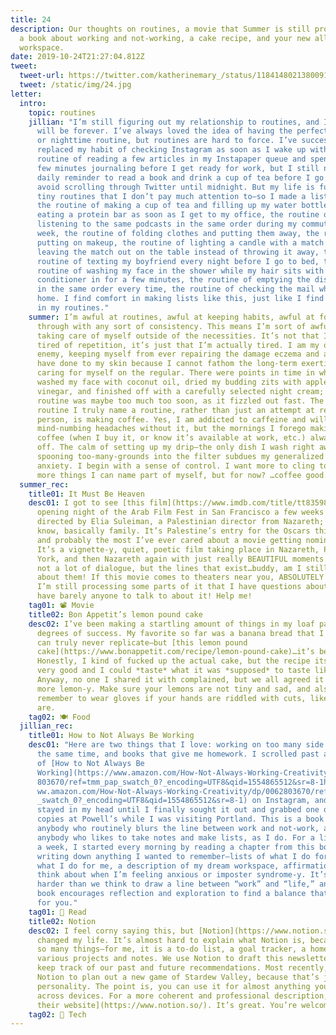 ```yaml
---
title: 24
description: Our thoughts on routines, a movie that Summer is still processing,
  a book about working and not-working, a cake recipe, and your new all-in-one
  workspace.
date: 2019-10-24T21:27:04.812Z
tweet:
  tweet-url: https://twitter.com/katherinemary_/status/1184148021380091905
  tweet: /static/img/24.jpg
letter:
  intro:
    topic: routines
    jillian: "I’m still figuring out my relationship to routines, and I suspect I
      will be forever. I’ve always loved the idea of having the perfect morning
      or nighttime routine, but routines are hard to force. I’ve successfully
      replaced my habit of checking Instagram as soon as I wake up with the
      routine of reading a few articles in my Instapaper queue and spending a
      few minutes journaling before I get ready for work, but I still need a
      daily reminder to read a book and drink a cup of tea before I go to bed to
      avoid scrolling through Twitter until midnight. But my life is full of
      tiny routines that I don’t pay much attention to—so I made a list of them:
      the routine of making a cup of tea and filling up my water bottle and
      eating a protein bar as soon as I get to my office, the routine of
      listening to the same podcasts in the same order during my commute every
      week, the routine of folding clothes and putting them away, the routine of
      putting on makeup, the routine of lighting a candle with a match and then
      leaving the match out on the table instead of throwing it away, the
      routine of texting my boyfriend every night before I go to bed, the
      routine of washing my face in the shower while my hair sits with
      conditioner in for a few minutes, the routine of emptying the dishwasher
      in the same order every time, the routine of checking the mail when I get
      home. I find comfort in making lists like this, just like I find comfort
      in my routines."
    summer: I’m awful at routines, awful at keeping habits, awful at following
      through with any sort of consistency. This means I’m sort of awful at
      taking care of myself outside of the necessities. It’s not that I get
      tired of repetition, it’s just that I’m actually tired. I am my own worst
      enemy, keeping myself from ever repairing the damage eczema and anxiety
      have done to my skin because I cannot fathom the long-term exertion of
      caring for myself on the regular. There were points in time in which I
      washed my face with coconut oil, dried my budding zits with apple cider
      vinegar, and finished off with a carefully selected night cream; this
      routine was maybe too much too soon, as it fizzled out fast. The only
      routine I truly name a routine, rather than just an attempt at remaining a
      person, is making coffee. Yes, I am addicted to caffeine and will get
      mind-numbing headaches without it, but the mornings I forego making my own
      coffee (when I buy it, or know it’s available at work, etc.) always feel
      off. The calm of setting up my drip—the only dish I wash right away—and
      spooning too-many-grounds into the filter subdues my generalized morning
      anxiety. I begin with a sense of control. I want more to cling to, I want
      more things I can name part of myself, but for now? …coffee good.
  summer_rec:
    title01: It Must Be Heaven
    desc01: I got to see [this film](https://www.imdb.com/title/tt8359842/) at the
      opening night of the Arab Film Fest in San Francisco a few weeks ago. It’s
      directed by Elia Suleiman, a Palestinian director from Nazareth; so you
      know, basically family. It’s Palestine’s entry for the Oscars this year
      and probably the most I’ve ever cared about a movie getting nominated.
      It’s a vignette-y, quiet, poetic film taking place in Nazareth, Paris, New
      York, and then Nazareth again with just really BEAUTIFUL moments. There’s
      not a lot of dialogue, but the lines that exist…buddy, am I still thinking
      about them! If this movie comes to theaters near you, ABSOLUTELY see it.
      I’m still processing some parts of it that I have questions about, and
      have barely anyone to talk to about it! Help me!
    tag01: 📽️ Movie
    title02: Bon Appetit’s lemon pound cake
    desc02: I’ve been making a startling amount of things in my loaf pan, to varying
      degrees of success. My favorite so far was a banana bread that I know I
      can truly never replicate—but [this lemon pound
      cake](https://www.bonappetit.com/recipe/lemon-pound-cake)…it’s beautiful.
      Honestly, I kind of fucked up the actual cake, but the recipe itself is
      very good and I could *taste* what it was *supposed* to taste like, yknow?
      Anyway, no one I shared it with complained, but we all agreed it could be
      more lemon-y. Make sure your lemons are not tiny and sad, and also
      remember to wear gloves if your hands are riddled with cuts, like mine
      are.
    tag02: 🍽️ Food
  jillian_rec:
    title01: How to Not Always Be Working
    desc01: "Here are two things that I love: working on too many side projects at
      the same time, and books that give me homework. I scrolled past a photo
      of [How to Not Always Be
      Working](https://www.amazon.com/How-Not-Always-Working-Creativity/dp/0062\
      803670/ref=tmm_pap_swatch_0?_encoding=UTF8&qid=1554865512&sr=8-1https://w\
      ww.amazon.com/How-Not-Always-Working-Creativity/dp/0062803670/ref=tmm_pap\
      _swatch_0?_encoding=UTF8&qid=1554865512&sr=8-1) on Instagram, and it
      stayed in my head until I finally sought it out and grabbed one of two
      copies at Powell’s while I was visiting Portland. This is a book for
      anybody who routinely blurs the line between work and not-work, and also
      anybody who likes to take notes and make lists, as I do. For a little over
      a week, I started every morning by reading a chapter from this book and
      writing down anything I wanted to remember—lists of what I do for work vs.
      what I do for me, a description of my dream workspace, affirmations to
      think about when I’m feeling anxious or imposter syndrome-y. It’s often
      harder than we think to draw a line between “work” and “life,” and this
      book encourages reflection and exploration to find a balance that’s right
      for you."
    tag01: 📖 Read
    title02: Notion
    desc02: I feel corny saying this, but [Notion](https://www.notion.so/) has
      changed my life. It’s almost hard to explain what Notion is, because it is
      so many things—for me, it is a to-do list, a goal tracker, a home for
      various projects and notes. We use Notion to draft this newsletter and
      keep track of our past and future recommendations. Most recently, I used
      Notion to plan out a new game of Stardew Valley, because that’s just my
      personality. The point is, you can use it for almost anything you want,
      across devices. For a more coherent and professional description, [visit
      their website](https://www.notion.so/). It’s great. You’re welcome.
    tag02: 📱 Tech
---
```

